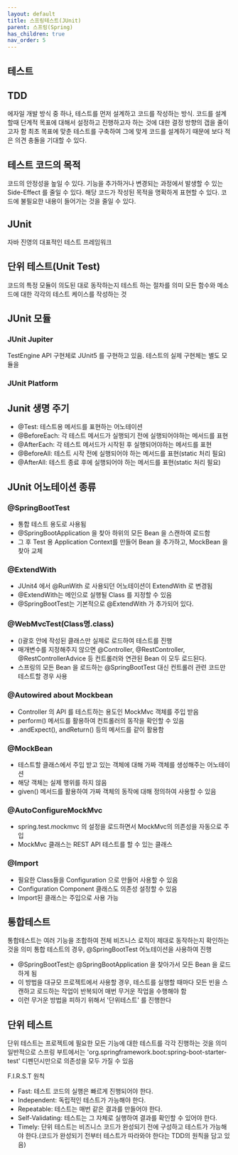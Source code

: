 ```yaml
---
layout: default
title: 스프링테스트(JUnit)
parent: 스프링(Spring)
has_children: true
nav_order: 5
---
```


## 테스트

## TDD
에자일 개발 방식 중 하나, 테스트를 먼저 설계하고 코드를 작성하는 방식.
코드를 설계할때 단계적 목표에 대해서 설정하고 진행하고자 하는 것에 대한 결정 방향의 갭을 줄이고자 함
최초 목표에 맞춘 테스트를 구축하여 그에 맞게 코드를 설계하기 때문에 보다 적은 의견 충돌을 기대할 수 있다.

## 테스트 코드의 목적
코드의 안정성을 높일 수 있다.
기능을 추가하거나 변경되는 과정에서 발생할 수 있는 Side-Effect 를 줄일 수 있다.
해당 코드가 작성된 목적을 명확하게 표현할 수 있다.
코드에 불필요한 내용이 들어가는 것을 줄일 수 있다.

## JUnit
자바 진영의 대표적인 테스트 프레임워크

## 단위 테스트(Unit Test)
코드의 특정 모듈이 의도된 대로 동작하는지 테스트 하는 절차를 의미
모든 함수와 메소드에 대한 각각의 테스트 케이스를 작성하는 것

## JUnit 모듈

### JUnit Jupiter
TestEngine API 구현체로 JUnit5 를 구현하고 있음. 테스트의 실제 구현체는 별도 모듈을 


### JUnit Platform


## Junit 생명 주기
- @Test: 테스트용 메서드를 표현하는 어노테이션
- @BeforeEach: 각 테스트 메서드가 실행되기 전에 실행되어야하는 메서드를 표현
- @AfterEach: 각 테스트 메서드가 시작된 후 실행되어야하는 메서드를 표현
- @BeforeAll: 테스트 시작 전에 실행되어야 하는 메서드를 표현(static 처리 필요)
- @AfterAll: 테스트 종료 후에 실행되어야 하는 메서드를 표현(static 처리 필요)

## JUnit 어노테이션 종류

### @SpringBootTest
- 통합 테스트 용도로 사용됨
- @SpringBootApplication 을 찾아 하위의 모든 Bean 을 스캔하여 로드함
- 그 후 Test 용 Application Context를 만들어 Bean 을 추가하고, MockBean 을 찾아 교체

### @ExtendWith
- JUnit4 에서 @RunWith 로 사용되던 어노테이션이 ExtendWith 로 변경됨
- @ExtendWith는 메인으로 실행될 Class 를 지정할 수 있음
- @SpringBootTest는 기본적으로 @ExtendWith 가 추가되어 있다.

### @WebMvcTest(Class명.class)
- ()괄호 안에 작성된 클래스만 실제로 로드하여 테스트를 진행
- 매개변수를 지정해주지 않으면 @Controller, @RestController, @RestControllerAdvice 등
  컨트롤러와 연관된 Bean 이 모두 로드된다.
- 스프링의 모든 Bean 을 로드하는 @SpringBootTest 대신 컨트롤러 관련 코드만 테스트할 경우 사용

### @Autowired about Mockbean
- Controller 의 API 를 테스트하는 용도인 MockMvc 객체를 주입 받음
- perform() 메서드를 활용하여 컨트롤러의 동작을 확인할 수 있음
- .andExpect(), andReturn() 등의 메서드를 같이 활용함

### @MockBean
- 테스트할 클래스에서 주입 받고 있는 객체에 대해 가짜 객체를 생성해주는 어노테이션
- 해당 객체는 실제 행위를 하지 않음
- given() 메서드를 활용하여 가짜 객체의 동작에 대해 정의하여 사용할 수 있음

### @AutoConfigureMockMvc
- spring.test.mockmvc 의 설정을 로드하면서 MockMvc의 의존성을 자동으로 주입
- MockMvc 클래스는 REST API 테스트를 할 수 있는 클래스

### @Import
- 필요한 Class들을 Configuration 으로 만들어 사용할 수 있음
- Configuration Component 클래스도 의존성 설정할 수 있음
- Import된 클래스는 주입으로 사용 가능

## 통합테스트
통합테스트는 여러 기능을 조합하여 전체 비즈니스 로직이 제대로 동작하는지 확인하는 것을 의미
통합 테스트의 경우, @SpringBootTest 어노테이션을 사용하여 진행
- @SpringBootTest는 @SpringBootApplication 을 찾아가서 모든 Bean 을 로드하게 됨
- 이 방법을 대규모 프로젝트에서 사용할 경우, 테스트를 실행할 때마다 모든 빈을 스캔하고 로드하는 작업이 반복되어 매번 무거운 작업을 수행해야 함
- 이런 무거운 방법을 피하기 위해서 '단위테스트' 를 진행한다

## 단위 테스트
단위 테스트는 프로젝트에 필요한 모든 기능에 대한 테스트를 각각 진행하는 것을 의미
일반적으로 스프링 부트에서는 'org.springframework.boot:spring-boot-starter-test' 디펜던시만으로 의존성을 모두 가질 수 있음

F.I.R.S.T 원칙
- Fast: 테스트 코드의 실행은 빠르게 진행되어야 한다.
- Independent: 독립적인 테스트가 가능해야 한다.
- Repeatable: 테스트는 매번 같은 결과를 만들어야 한다.
- Self-Validating: 테스트는 그 자체로 실행하여 결과를 확인할 수 있어야 한다.
- Timely: 단위 테스트는 비즈니스 코드가 완성되기 전에 구성하고 테스트가 가능해야 한다.(코드가 완성되기 전부터 테스트가 따라와야 한다는 TDD의 원칙을 담고 있음)

